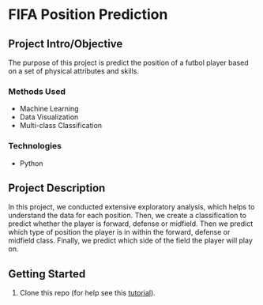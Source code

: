 
# FIFA Position Prediction

## Project Intro/Objective
The purpose of this project is predict the position of a futbol player based on a set of physical attributes and skills. 

### Methods Used
* Machine Learning
* Data Visualization
* Multi-class Classification

### Technologies
* Python

## Project Description
In this project, we conducted extensive exploratory analysis, which helps to understand the data for each position. Then, we create a classification to predict whether the player is forward, defense or midfield. Then we predict which type of position the player is in within the forward, defense or midfield class. Finally, we predict which side of the field the player will play on. 

## Getting Started

1. Clone this repo (for help see this [tutorial](https://help.github.com/articles/cloning-a-repository/)).
    
